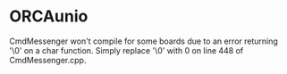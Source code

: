 # ORCAunio
CmdMessenger won't compile for some boards due to an error returning '\0' on a char function. Simply replace '\0' with 0 on line 448 of CmdMessenger.cpp.